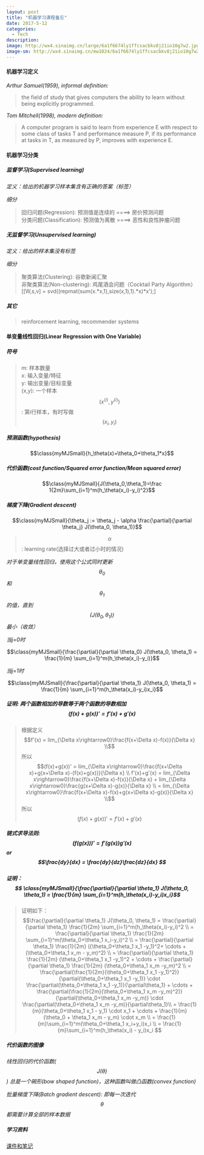 ```yaml
---
layout: post
title: "机器学习课程备忘"
date: 2017-5-12
categories:
  - Tech
description: 
image: http://wx4.sinaimg.cn/large/6a1f6674ly1ffcsacbkv8j21io10g7w2.jpg
image-sm: http://wx4.sinaimg.cn/mw1024/6a1f6674ly1ffcsacbkv8j21io10g7w2.jpg
---
```

<style>
.myMJSmall {
	font-size: 0.8em;
}
</style>
<script type="text/javascript" async
  src="https://cdnjs.cloudflare.com/ajax/libs/mathjax/2.7.1/MathJax.js?config=TeX-MML-AM_CHTML">
</script>

#### 机器学习定义

*Arthur Samuel(1959), informal definition:* 

> the field of study that gives computers the ability to learn without being explicitly programmed.

*Tom Mitchell(1998), modern definition:*

> A computer program is said to learn from experience E with respect to some class of tasks T and performance measure P, if its performance at tasks in T, as measured by P, improves with experience E.

#### 机器学习分类

##### 监督学习(Supervised learning)

*定义：给出的机器学习样本集含有正确的答案（标签）*

*细分*

> 回归问题(Regression): 预测值是连续的 ====> 房价预测问题<br/>
> 分类问题(Classification): 预测值为离散 ====> 恶性和良性肿瘤问题

##### 无监督学习(Unsupervised learning)

*定义：给出的样本集没有标签*

*细分*

> 聚类算法(Clustering): 谷歌新闻汇聚 <br/>
> 非聚类算法(Non-clustering): 鸡尾酒会问题（Cocktail Party Algorithm）[[W,s,v] = svd((repmat(sum(x.*x,1),size(x,1),1).*x)*x');]

##### 其它

> reinforcement learning, recommender systems

#### 单变量线性回归(Linear Regression with One Variable)

##### 符号

> m: 样本数量<br/>
> x: 输入变量/特征<br/>
> y: 输出变量/目标变量<br/>
> (x,y): 一个样本<br/>
> $$(x^{(i)}, y^{(i)})$$: 第i行样本，有时写做$$(x_i, y_i)$$

##### 预测函数(hypothesis)

$$\class{myMJSmall}{h_\theta(x)=\theta_0+\theta_1*x}$$


##### 代价函数(cost function/Squared error function/Mean squared error)

$$\class{myMJSmall}{J(\theta_0,\theta_1)=\frac 1{2m}\sum_{i=1}^m(h_\theta(x_i)-y_i)^2}$$


##### 梯度下降(Gradient descent)

$$\class{myMJSmall}{\theta_j := \theta_j - \alpha \frac{\partial}{\partial \theta_j} J(\theta_0, \theta_1)}$$

> $$\alpha$$: learning rate(选择过大或者过小时的情况)

*对于单变量线性回归，使用这个公式同时更新$$\theta_0$$和$$\theta_1$$的值，直到$$(J(\theta_0, \theta_1))$$最小（收敛）*


*当j=0时*

$$\class{myMJSmall}{\frac{\partial}{\partial \theta_0} J(\theta_0, \theta_1) = \frac{1}{m} \sum_{i=1}^m(h_\theta(x_i)-y_i)}$$

*当j=1时*

$$\class{myMJSmall}{\frac{\partial}{\partial \theta_1} J(\theta_0, \theta_1) = \frac{1}{m} \sum_{i=1}^m(h_\theta(x_i)-y_i)x_i}$$

##### 证明: 两个函数相加的导数等于两个函数的导数相加$$(f(x)+g(x))' = f'(x) + g'(x)$$


> 根据定义$$f'(x) = lim_{\Delta x\rightarrow0}\frac{f(x+\Delta x)-f(x)}{\Delta x} \\$$
> 所以 $$(f(x)+g(x))' = lim_{\Delta x\rightarrow0}\frac{f(x+\Delta x)+g(x+\Delta x)-(f(x)+g(x))}{\Delta x} \\
> f'(x)+g'(x) = lim_{\Delta x\rightarrow0}\frac{f(x+\Delta x)-f(x)}{\Delta x} + lim_{\Delta x\rightarrow0}\frac{g(x+\Delta x)-g(x)}{\Delta x} \\
>             = lim_{\Delta x\rightarrow0}\frac{f(x+\Delta x)-f(x)+g(x+\Delta x)-g(x)}{\Delta x} \\$$
> 所以 $$(f(x)+g(x))' = f'(x)+g'(x)$$


##### 链式求导法则:$$(f(g(x)))' = f'(g(x))g'(x)$$ or $$\frac{dy}{dx} = \frac{dy}{dz}\frac{dz}{dx} $$

##### 证明：$$ \class{myMJSmall}{\frac{\partial}{\partial \theta_1} J(\theta_0, \theta_1) = \frac{1}{m} \sum_{i=1}^m(h_\theta(x_i)-y_i)x_i}$$

> 证明如下：$$\frac{\partial}{\partial \theta_1} J(\theta_0, \theta_1) = \frac{\partial}{\partial \theta_1} \frac{1}{2m} \sum_{i=1}^m(h_\theta(x_i)-y_i)^2 \\
> = \frac{\partial}{\partial \theta_1} \frac{1}{2m} \sum_{i=1}^m(\theta_0+\theta_1 x_i-y_i)^2 \\
> = \frac{\partial}{\partial \theta_1} \frac{1}{2m} ((\theta_0+\theta_1 x_1 -y_1)^2+ \cdots + (\theta_0+\theta_1 x_m - y_m)^2) \\
> = \frac{\partial}{\partial \theta_1} \frac{1}{2m} (\theta_0+\theta_1 x_1 -y_1)^2 + \cdots + \frac{\partial}{\partial \theta_1} \frac{1}{2m} (\theta_0+\theta_1 x_m -y_m)^2 \\ 
> = \frac{\partial(\frac{1}{2m}(\theta_0+\theta_1 x_1 -y_1)^2)}{\partial(\theta_0+\theta_1 x_1 -y_1)} \cdot \frac{\partial(\theta_0+\theta_1 x_1 -y_1)}{\partial\theta_1} + \cdots + \frac{\partial(\frac{1}{2m}(\theta_0+\theta_1 x_m -y_m)^2)}{\partial(\theta_0+\theta_1 x_m -y_m)} \cdot \frac{\partial(\theta_0+\theta_1 x_m -y_m)}{\partial\theta_1}\\
> = \frac{1}{m}(\theta_0+\theta_1 x_1 - y_1) \cdot x_1 + \cdots + \frac{1}{m}(\theta_0 + \theta_1 x_m - y_m) \cdot x_m \\
> = \frac{1}{m}\sum_{i=1}^m(\theta_0+\theta_1 x_i+y_i)x_i \\
> = \frac{1}{m}\sum_{i=1}^m(h_\theta(x_i) - y_i)x_i
> $$


##### 代价函数的图像

*线性回归的代价函数($$J(\theta)$$) 总是一个碗形(bow shaped function)，这种函数叫做凸函数(convex function)*

*批量梯度下降(Batch gradient descent): 即每一次迭代$$\theta$$都需要计算全部的样本数据*


##### 学习资料

[课件和笔记](/assets/material/ml/)
